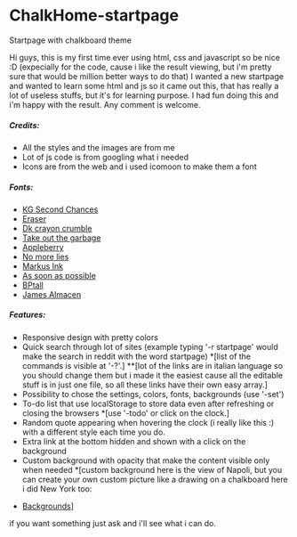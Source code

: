 # ChalkHome-startpage
Startpage with chalkboard theme 

Hi guys, this is my first time ever using html, css and javascript so be nice :D (expecially for the code, cause i like the result viewing, but i'm pretty sure that would be million better ways to do that)
I wanted a new startpage and wanted to learn some html and js so it came out this, that has really a lot of useless stuffs, but it's for learning purpose.
I had fun doing this and i'm happy with the result. Any comment is welcome.

##### Credits:
 - All the styles and the images are from me
 - Lot of js code is from googling what i needed
 - Icons are from the web and i used icomoon to make them a font



##### Fonts:
* [KG Second Chances] 
* [Eraser]
* [Dk crayon crumble]
* [Take out the garbage]
* [Appleberry]
* [No more lies]
* [Markus Ink]
* [As soon as possible]
* [BPtall]
* [James Almacen]

##### Features:
- Responsive design with pretty colors
- Quick search through lot of sites (example typing '-r startpage' would make the search in reddit with the word startpage)
	*[list of the commands is visible at '-?'.]
	**[lot of the links are in italian language so you should change them but i made it the easiest cause all the editable stuff is in just one file, so all these links have their own easy array.]
- Possibility to chose the settings, colors, fonts, backgrounds (use '-set')
- To-do list that use localStorage to store data even after refreshing or closing the browsers 
    *[use '-todo' or click on the clock.]
- Random quote appearing when hovering the clock (i really like this :) with a different style each time you do.
- Extra link at the bottom hidden and shown with a click on the background
- Custom background with opacity that make the content visible only when needed
	*[custom background here is the view of Napoli, but you can create your own custom picture like a drawing on a chalkboard
	here i did New York too:
 * [Backgrounds]]
 
if you want something just ask and i'll see what i can do.



 [KG Second Chances]: <http://www.dafont.com/it/kg-second-chances.font>
 [Eraser]: <http://www.dafont.com/it/eraser.font>
 [Dk crayon crumble]: <http://www.dafont.com/it/dk-crayon-crumble.font>
 [Take out the garbage]: <http://www.dafont.com/it/take-out-the-garbage.font>
 [Appleberry]: <http://www.dafont.com/it/appleberry.font>
 [No more lies]: <http://www.dafont.com/it/no-more-lies.font>
 [Markus Ink]: <http://www.dafont.com/it/markus-ink.font>
 [As soon as possible]: <http://www.1001fonts.com/as-soon-as-possible-font.html>
 [BPtall]: <http://www.1001fonts.com/bptall-font.html#styles>
 [James Almacen]: <http://www.1001fonts.com/james-almacen-font.html>
   
  [Backgrounds]: <http://imgur.com/a/Gyeim>
